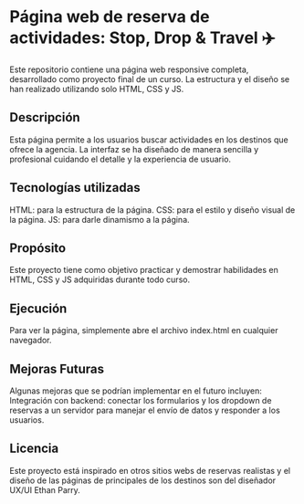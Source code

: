 # Página web de reserva de actividades: Stop, Drop & Travel ✈️
Este repositorio contiene una página web responsive completa, desarrollado como proyecto final de un curso. La estructura y el diseño se han realizado utilizando solo HTML, CSS y JS.

## Descripción
Esta página permite a los usuarios buscar actividades en los destinos que ofrece la agencia. La interfaz se ha diseñado de manera sencilla y profesional cuidando el detalle y la experiencia de usuario.

## Tecnologías utilizadas
HTML: para la estructura de la página.
CSS: para el estilo y diseño visual de la página.
JS: para darle dinamismo a la página.

## Propósito
Este proyecto tiene como objetivo practicar y demostrar habilidades en HTML, CSS y JS adquiridas durante todo curso.

## Ejecución
Para ver la página, simplemente abre el archivo index.html en cualquier navegador.

## Mejoras Futuras
Algunas mejoras que se podrían implementar en el futuro incluyen:
Integración con backend: conectar los formularios y los dropdown de reservas a un servidor para manejar el envío de datos y responder a los usuarios.

## Licencia
Este proyecto está inspirado en otros sitios webs de reservas realistas y el diseño de las páginas de principales de los destinos son del diseñador UX/UI Ethan Parry.
